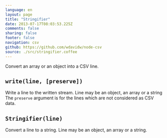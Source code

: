```yaml
---
language: en
layout: page
title: "Stringifier"
date: 2013-07-17T08:03:53.225Z
comments: false
sharing: false
footer: false
navigation: csv
github: https://github.com/wdavidw/node-csv
source: ./src/stringifier.coffee
---
```



Convert an array or an object into a CSV line.   

<a name="write"></a>
`write(line, [preserve])`
-------------------------

Write a line to the written stream. Line may be an object, an array or a string
The `preserve` argument is for the lines which are not considered as CSV data.   


<a name="Stringifier"></a>
`Stringifier(line)`
-------------------

Convert a line to a string. Line may be an object, an array or a string.

